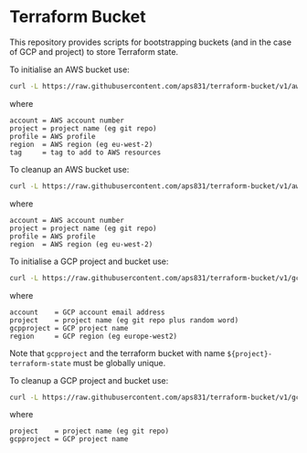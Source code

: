 # Terraform Bucket

This repository provides scripts for bootstrapping buckets (and in the case of GCP and project) to store Terraform state.

To initialise an AWS bucket use:

```bash
curl -L https://raw.githubusercontent.com/aps831/terraform-bucket/v1/aws-init.sh | bash -s -- --account ${account} --project ${project} --profile ${profile} --region ${region} --tag ${tag}
```

where

```text
account = AWS account number
project = project name (eg git repo)
profile = AWS profile
region  = AWS region (eg eu-west-2)
tag     = tag to add to AWS resources
```

To cleanup an AWS bucket use:

```bash
curl -L https://raw.githubusercontent.com/aps831/terraform-bucket/v1/aws-cleanup.sh | bash -s -- --account ${account} --project ${project} --profile ${profile} --region ${region}
```
where

```text
account = AWS account number
project = project name (eg git repo)
profile = AWS profile
region  = AWS region (eg eu-west-2)
```

To initialise a GCP project and bucket use:

```bash
curl -L https://raw.githubusercontent.com/aps831/terraform-bucket/v1/gcp-init.sh | bash -s -- --account ${account} --project ${project} --gcpproject ${gcpproject} --region ${region}
```

where

```text
account    = GCP account email address
project    = project name (eg git repo plus random word)
gcpproject = GCP project name
region     = GCP region (eg europe-west2)
```

Note that `gcpproject` and the terraform bucket with name `${project}-terraform-state` must be globally unique.

To cleanup a GCP project and bucket use:

```bash
curl -L https://raw.githubusercontent.com/aps831/terraform-bucket/v1/gcp-cleanup.sh | bash -s -- --project ${project} --gcpproject ${gcpproject}
```

where

```text
project    = project name (eg git repo)
gcpproject = GCP project name
```
